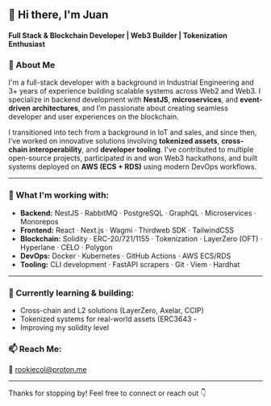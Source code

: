 ## 👋 Hi there, I'm Juan  
#### Full Stack & Blockchain Developer | Web3 Builder | Tokenization Enthusiast

### 🧠 About Me  
I'm a full-stack developer with a background in Industrial Engineering and 3+ years of experience building scalable systems across Web2 and Web3. I specialize in backend development with **NestJS**, **microservices**, and **event-driven architectures**, and I’m passionate about creating seamless developer and user experiences on the blockchain.

I transitioned into tech from a background in IoT and sales, and since then, I’ve worked on innovative solutions involving **tokenized assets**, **cross-chain interoperability**, and **developer tooling**. I've contributed to multiple open-source projects, participated in and won Web3 hackathons, and built systems deployed on **AWS (ECS + RDS)** using modern DevOps workflows.

---

### 🚀 What I'm working with:
- **Backend:** NestJS · RabbitMQ · PostgreSQL · GraphQL · Microservices · Monorepos  
- **Frontend:** React · Next.js · Wagmi · Thirdweb SDK · TailwindCSS  
- **Blockchain:** Solidity · ERC-20/721/1155 · Tokenization · LayerZero (OFT) · Hyperlane · CELO · Polygon  
- **DevOps:** Docker · Kubernetes · GitHub Actions · AWS ECS/RDS  
- **Tooling:** CLI development · FastAPI scrapers · Git · Viem · Hardhat  

---

### 🌱 Currently learning & building:
- Cross-chain and L2 solutions (LayerZero, Axelar, CCIP)
- Tokenized systems for real-world assets (ERC3643 -
- Improving my solidity level 


### 📫 Reach Me:
📧 rookiecol@proton.me

---

Thanks for stopping by! Feel free to connect or reach out 👇
